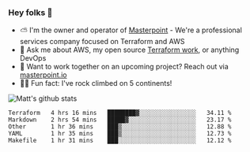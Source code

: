 

### Hey folks 👋

- ⛅️ I'm the owner and operator of [Masterpoint](https://masterpoint.io) - We're a professional services company focused on Terraform and AWS
- 💬 Ask me about AWS, my open source [Terraform work](https://github.com/masterpointio?q=terraform&type=&language=hcl), or anything DevOps
- 🔨 Want to work together on an upcoming project? Reach out via [masterpoint.io](https://masterpoint.io)
- 🧗‍♂️ Fun fact: I've rock climbed on 5 continents! 


![Matt's github stats](https://github-readme-stats.vercel.app/api?username=Gowiem&count_private=true&theme=cobalt&show_icons=true)

<!--START_SECTION:waka-->
```text
Terraform   4 hrs 16 mins   ████████▓░░░░░░░░░░░░░░░░   34.11 % 
Markdown    2 hrs 54 mins   █████▓░░░░░░░░░░░░░░░░░░░   23.17 % 
Other       1 hr 36 mins    ███▒░░░░░░░░░░░░░░░░░░░░░   12.88 % 
YAML        1 hr 35 mins    ███▒░░░░░░░░░░░░░░░░░░░░░   12.73 % 
Makefile    1 hr 31 mins    ███░░░░░░░░░░░░░░░░░░░░░░   12.12 % 
```
<!--END_SECTION:waka-->
